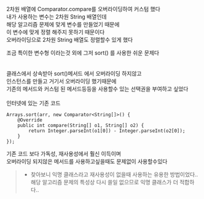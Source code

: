 2차원 배열에 Comparator.compare를 오버라이딩하여 커스텀 했다<br>
내가 사용하는 변수는 2차원 String 배열인데<br>
해당 알고리즘 문제에 맞게 변수를 만들었기 때문에<br>
이 변수에 맞게 정렬 해주지 못하기 때문이다<br>
오버라이딩으로 2차원 String 배열도 정렬할수 있게 했다<br>

조금 특이한 변수형 이라는것 외에 그저 sort() 를 사용한 쉬운 문제다<br>
<br>
<br>
클래스에서 상속받아 sort()메서드 에서 오버라이딩 하지않고<br>
인스턴스를 만들고 거기서 오버라이딩 했기때문에<br>
기존의 메서드와 커스텀 된 메서드등등을 사용할수 있는 선택권을 부여하고 싶었다<br>
<br>
인터넷에 있는 기존 코드<br>
~~~
Arrays.sort(arr, new Comparator<String[]>() {
    @Override
    public int compare(String[] o1, String[] o2) {
        return Integer.parseInt(o1[0]) - Integer.parseInt(o2[0]);
    }
});
~~~

기존 코드 보다 가독성, 재사용성에서 훨신 이득이며<br>
오버라이딩 되지않은 메서드를 사용하고싶을때도 문제없이 사용할수있다<br>

> + 찾아보니 익명 클래스라고 재사용성이 없을때 사용하는 유용한 방법이었다..<br>
> 해당 알고리즘 문제의 특성상 다시 쓸일 없으므로 익명 클래스가 더 적합하다..<br>
